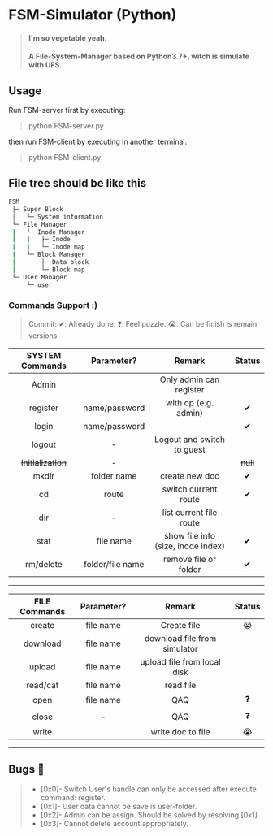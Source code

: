 # FSM-Simulator (Python) 

> #### I'm so vegetable yeah. 
>
> #### A File-System-Manager based on Python3.7+, witch is simulate with UFS.

## Usage

Run FSM-server first by executing:

> python FSM-server.py

then run FSM-client by executing in another terminal:

> python FSM-client.py

## File tree should be like this 

```bash
FSM
 ├─ Super Block
 │   └─ System information
 └─ File Manager
 |	 └─ Inode Manager
 |	 |   ├─ Inode
 |	 |   └─ Inode map
 |   └─ Block Manager
 |       ├─ Data block
 |       └─ Block map
 └─ User Manager
     └─ user
```

### Commands Support :) 

> Commit: ✔: Already done. ❓: Feel puzzle.  😭: Can be finish is remain versions

| SYSTEM Commands | Parameter? | Remark| Status |
| :-: | :-: | :-: | :-: |
|       Admin        |               |      Only admin can register       |          |
| register | name/password | with op (e.g. admin) | ✔ |
| login | name/password |      | ✔ |
| logout | - | Logout and switch to guest |  |
| ~~Initialization~~ | - |  | ~~null~~ |
|       mkdir        | folder name |           create new doc           |    ✔     |
|         cd         | route |        switch current route        |    ✔     |
|        dir         | - |      list current file route       |          |
|        stat        | file name | show file info (size, inode index) |    ✔     |
|     rm/delete      | folder/file name |         remove file or folder         |    ✔     |

----

| FILE Commands | Parameter? | Remark| Status |
| :-: | :-: | :-: | :-: |
| create | file name | Create file | 😭 |
| download | file name | download file from simulator |  |
| upload | file name | upload file from local disk |  |
| read/cat | file name | read file |  |
| open | file name | QAQ | ❓ |
| close | - | QAQ | ❓ |
|     write     |            |      write doc to file       |   😭    |

----

## Bugs 🥦

> - [0x0]- Switch User's handle can only be accessed after execute command: register.
> - [0x1]- User data cannot be save is user-folder.
> - [0x2]- Admin can be assign. Should be solved by resolving [0x1]
> - [0x3]- Cannot delete account appropriately.
>



